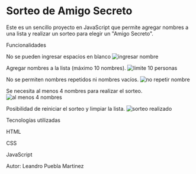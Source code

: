 <h1>Sorteo de Amigo Secreto</h1>

Este es un sencillo proyecto en JavaScript que permite agregar nombres a una lista y realizar un sorteo para elegir un "Amigo Secreto".

Funcionalidades

No se pueden ingresar espacios en blanco
![ingresar nombre](https://github.com/user-attachments/assets/0bba1b28-20ff-41be-94e0-f3860bbb4127)

Agregar nombres a la lista (máximo 10 nombres).
![limite 10 personas](https://github.com/user-attachments/assets/f05335c0-226b-4224-b3ec-a560f27297cb)

No se permiten nombres repetidos ni nombres vacíos.
![no repetir nombre](https://github.com/user-attachments/assets/24a3426c-61b2-4e57-af2c-c172875a1dd2)

Se necesita al menos 4 nombres para realizar el sorteo.
![al menos 4 nombres](https://github.com/user-attachments/assets/1077a335-d710-4a68-b41e-4a9757e42dd7)

Posibilidad de reiniciar el sorteo y limpiar la lista.
![sorteo realizado](https://github.com/user-attachments/assets/b515d36c-35c7-4028-a200-829f7c520d99)


Tecnologías utilizadas

HTML

CSS

JavaScript

Autor: Leandro Puebla Martinez
